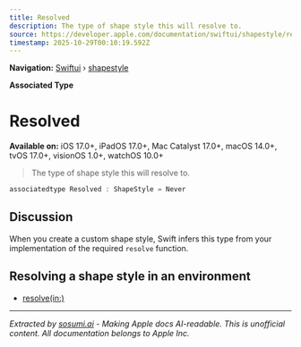 ```yaml
---
title: Resolved
description: The type of shape style this will resolve to.
source: https://developer.apple.com/documentation/swiftui/shapestyle/resolved
timestamp: 2025-10-29T00:10:19.592Z
---
```


**Navigation:** [Swiftui](/documentation/swiftui) › [shapestyle](/documentation/swiftui/shapestyle)

**Associated Type**

# Resolved

**Available on:** iOS 17.0+, iPadOS 17.0+, Mac Catalyst 17.0+, macOS 14.0+, tvOS 17.0+, visionOS 1.0+, watchOS 10.0+

> The type of shape style this will resolve to.

```swift
associatedtype Resolved : ShapeStyle = Never
```

## Discussion

When you create a custom shape style, Swift infers this type from your implementation of the required `resolve` function.

## Resolving a shape style in an environment

- [resolve(in:)](/documentation/swiftui/shapestyle/resolve(in:))

---

*Extracted by [sosumi.ai](https://sosumi.ai) - Making Apple docs AI-readable.*
*This is unofficial content. All documentation belongs to Apple Inc.*
